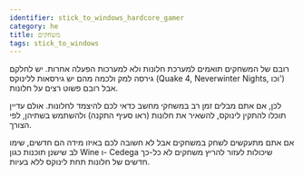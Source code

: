 ```yaml
---
identifier: stick_to_windows_hardcore_gamer
category: he
title: משחקים
tags: stick_to_windows
---
```


 רובם של המשחקים תואמים למערכת חלונות ולא למערכות הפעלה אחרות.
יש לחלקם גירסה למק ולכמה מהם יש גירסאות ללינוקס
(Quake 4, Neverwinter Nights, וכו') אבל רובם פשוט רצים על חלונות.

לכן, אם אתם מבלים זמן רב במשחקי מחשב כדאי לכם להיצמד לחלונות. אולם עדיין תוכלו
להתקין לינוקס, להשאיר את חלונות (ראו סעיף התקנה) ולהשתמש בשתיהן, לפי הצורך.

אם אתם מתעקשים לשחק במשחקים אבל לא חשובה לכם באיזו מידה הם חדשים, שימו לב שישנן תוכנות כגון Wine ו-
Cedega שיכולות לעזור להריץ משחקים לא כל-כך חדשים של חלונות תחת לינוקס ללא בעיות.

